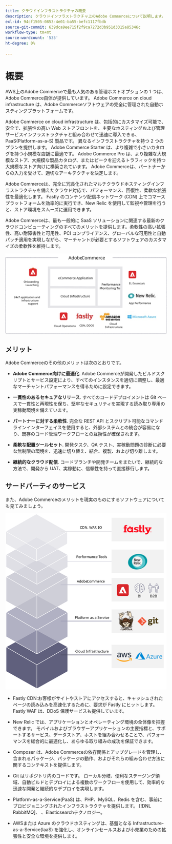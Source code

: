 ```yaml
---
title: クラウドインフラストラクチャの概要
description: クラウドインフラストラクチャ上のAdobe Commerceについて説明します。
exl-id: 94cf1505-0853-4e01-ba55-befc1117fbdb
source-git-commit: 639dca9ee715f2f9ca7272d3b951d3315a85346c
workflow-type: tm+mt
source-wordcount: '535'
ht-degree: 0%

---
```


# 概要

AWS上のAdobe Commerceで最も人気のある管理ホストオプションの 1 つは、Adobe Commerce自体が提供しています。 Adobe Commerce on cloud infrastructure は、Adobe Commerceソフトウェアの完全に管理された自動ホスティングプラットフォームです。

Adobe Commerce on cloud infrastructure は、包括的にカスタマイズ可能で、安全で、拡張性の高い Web ストアフロントを、主要なホスティングおよび管理サービスインフラストラクチャと組み合わせて迅速に導入できる、PaaS(Platform-as-a-S) 製品です。 異なるインフラストラクチャを持つ 2 つのプランを提供します。 Adobe Commerce Starter は、より複雑で小さいカタログを持つ小規模な店舗に最適です。 Adobe Commerce Pro は、より複雑な大規模なストア、大規模な製品カタログ、またはピークを迎えるトラフィックを持つ大規模なストア向けに構築されています。 Adobe Commerceは、パートナーからの入力を受けて、適切なアーキテクチャを決定します。

Adobe Commerceは、完全に冗長化されたマルチクラウドホスティングインフラストラクチャを備えたクラウド対応で、パフォーマンス、回復性、柔軟な拡張性を最適化します。 Fastly のコンテンツ配信ネットワーク (CDN) 上でコマースプラットフォームを効率的に実行でき、New Relic を使用して監視や管理を行うと、ストア環境をスムーズに運用できます。

Adobe Commerceは、最も一般的に SaaS ソリューションに関連する最新のクラウドコンピューティングのすべてのメリットを提供します。柔軟性の高い拡張性、高い耐障害性と可用性、PCI コンプライアンス、グローバルな可用性と自動パッチ適用を実現しながら、マーチャントが必要とするソフトウェアのカスタマイズの柔軟性を維持します。

![クラウドインフラストラクチャ上のAdobe Commerceのアーキテクチャ要素を示す図](../../../assets/playbooks/adobe-commerce-cloud-infrastructure.svg)

## メリット

Adobe Commerceのその他のメリットは次のとおりです。

- **Adobe Commerce向けに最適化**. Adobe Commerceが開発したビルドスクリプトとサービス設定により、すべてのインスタンスを適切に調整し、最適なマーチャントパフォーマンスを得るために設定できます。

- **一貫性のあるセキュアなリリース**. すべてのコードデプロイメントは Git ベースで一貫性と再現性を保ち、堅牢なセキュリティを実現する読み取り専用の実稼動環境を備えています。

- **パートナーに対する柔軟性**. 完全な REST API とスクリプト可能なコマンドラインインターフェイスを使用すると、外部システムとの統合が容易になり、既存のコード管理ワークフローとの互換性が確保されます。

- **柔軟な配置ツールセット**. 開発タスク、QA テスト、実稼動問題の診断に必要な無制限の環境を、迅速に切り替え、結合、複製、および切り離します。

- **継続的なクラウド配信**. コードブランチや開発チームをまたいで、継続的な方法で、開発から UAT、実稼動に、信頼性を持って直接移行します。

## サードパーティのサービス

また、Adobe Commerceのメリットを現実のものにするソフトウェアについても見てみましょう。

![クラウドインフラストラクチャのテクノロジースタック上のAdobe Commerceを示す図](../../../assets/playbooks/cloud-tech-stack.svg)

- Fastly CDN:お客様がサイトやストアにアクセスすると、キャッシュされたページの読み込みを高速化するために、要求が Fastly にヒットします。 Fastly WAF は、DDoS 保護サービスも提供しています。

- New Relic では、アプリケーションとオペレーティング環境の全体像を把握できます。 モバイルおよびブラウザーアプリケーションの主要指標と、サポートするサービス、データストア、ホストを組み合わせることで、パフォーマンスを総合的に最適化し、あらゆる取り組みの成功を保証できます。

- Composer は、Adobe Commerceの依存関係とアップグレードを管理し、含まれるパッケージ、パッケージの動作、およびそれらの組み合わせ方法に関するコンテキストを提供します。

- Git はリポジトリ内のコードです。 ローカル分岐、便利なステージング領域、自動ビルドとデプロイによる複数のワークフローを使用して、効率的な迅速な開発と継続的なデプロイを実現します。

- Platform-as-a-Service(PaaS) は、PHP、MySQL、Redis を含む、事前にプロビジョニングされたインフラストラクチャを提供します。 [!DNL RabbitMQ]、 、Elasticsearchテクノロジー。

- AWSまたは Azure のクラウドホスティングは、基盤となる Infrastructure-as-a-Service(IaaS) を強化し、オンラインセールスおよび小売業のための拡張性と安全な環境を提供します。
